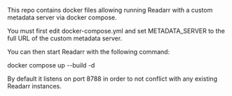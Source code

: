 This repo contains docker files allowing running Readarr with a custom metadata server via docker compose.

You must first edit docker-compose.yml and set METADATA_SERVER to the full URL of the custom metadata server.

You can then start Readarr with the following command:

docker compose up --build -d

By default it listens on port 8788 in order to not conflict with any existing Readarr instances.
